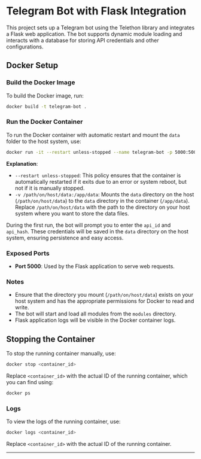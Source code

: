 # Telegram Bot with Flask Integration

This project sets up a Telegram bot using the Telethon library and integrates a Flask web application. The bot supports dynamic module loading and interacts with a database for storing API credentials and other configurations.

## Docker Setup

### Build the Docker Image

To build the Docker image, run:

```sh
docker build -t telegram-bot .
```

### Run the Docker Container

To run the Docker container with automatic restart and mount the `data` folder to the host system, use:

```sh
docker run -it --restart unless-stopped --name telegram-bot -p 5000:5000 -v /path/on/host/data:/app/data telegram-bot
```

**Explanation**:
- `--restart unless-stopped`: This policy ensures that the container is automatically restarted if it exits due to an error or system reboot, but not if it is manually stopped.
- `-v /path/on/host/data:/app/data`: Mounts the `data` directory on the host (`/path/on/host/data`) to the `data` directory in the container (`/app/data`). Replace `/path/on/host/data` with the path to the directory on your host system where you want to store the data files.

During the first run, the bot will prompt you to enter the `api_id` and `api_hash`. These credentials will be saved in the `data` directory on the host system, ensuring persistence and easy access.

### Exposed Ports

- **Port 5000**: Used by the Flask application to serve web requests.

### Notes

- Ensure that the directory you mount (`/path/on/host/data`) exists on your host system and has the appropriate permissions for Docker to read and write.
- The bot will start and load all modules from the `modules` directory.
- Flask application logs will be visible in the Docker container logs.

## Stopping the Container

To stop the running container manually, use:

```sh
docker stop <container_id>
```

Replace `<container_id>` with the actual ID of the running container, which you can find using:

```sh
docker ps
```

### Logs

To view the logs of the running container, use:

```sh
docker logs <container_id>
```

Replace `<container_id>` with the actual ID of the running container.

---